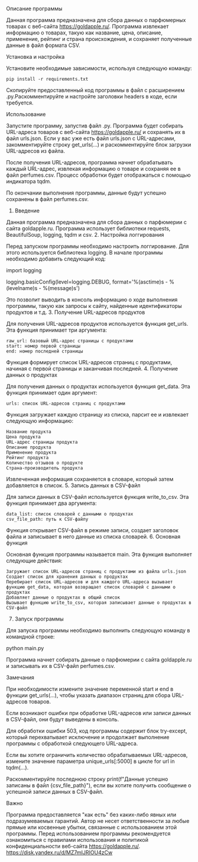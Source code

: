 Описание программы

Данная программа предназначена для сбора данных о парфюмерных товарах с веб-сайта https://goldapple.ru/. Программа извлекает информацию о товарах, такую как название, цена, описание, применение, рейтинг и страна происхождения, и сохраняет полученные данные в файл формата CSV.

Установка и настройка 

Установите необходимые зависимости, используя следующую команду:

    pip install -r requirements.txt


Скопируйте предоставленный код программы в файл с расширением .py.Раскомментируйте и настройте заголовки headers в коде, если требуется.

Использование

 Запустите программу, запустив файл .py.
Программа будет собирать URL-адреса товаров с веб-сайта https://goldapple.ru/ и сохранять их в файл urls.json. Если у вас уже есть файл urls.json с URL-адресами, закомментируйте строку get_urls(...) и раскомментируйте блок загрузки URL-адресов из файла.

После получения URL-адресов, программа начнет обрабатывать каждый URL-адрес, извлекая информацию о товаре и сохраняя ее в файл perfumes.csv. Процесс обработки будет отображаться с помощью индикатора tqdm.

По окончании выполнения программы, данные будут успешно сохранены в файл perfumes.csv.
1. Введение

Данная программа предназначена для сбора данных о парфюмерии с сайта goldapple.ru. Программа использует библиотеки requests, BeautifulSoup, logging, tqdm и csv.
2. Настройка логгирования

Перед запуском программы необходимо настроить логгирование. Для этого используется библиотека logging. В начале программы необходимо добавить следующий код:

import logging

logging.basicConfig(level=logging.DEBUG, format='%(asctime)s - %(levelname)s - %(message)s')

Это позволит выводить в консоль информацию о ходе выполнения программы, такую как запросы к сайту, найденные идентификаторы продуктов и т.д.
3. Получение URL-адресов продуктов

Для получения URL-адресов продуктов используется функция get_urls. Эта функция принимает три аргумента:

    raw_url: базовый URL-адрес страницы с продуктами
    start: номер первой страницы
    end: номер последней страницы

Функция формирует список URL-адресов страниц с продуктами, начиная с первой страницы и заканчивая последней.
4. Получение данных о продуктах

Для получения данных о продуктах используется функция get_data. Эта функция принимает один аргумент:

    urls: список URL-адресов страниц с продуктами

Функция загружает каждую страницу из списка, парсит ее и извлекает следующую информацию:

    Название продукта
    Цена продукта
    URL-адрес страницы продукта
    Описание продукта
    Применение продукта
    Рейтинг продукта
    Количество отзывов о продукте
    Страна-производитель продукта

Извлеченная информация сохраняется в словаре, который затем добавляется в список.
5. Запись данных в CSV-файл

Для записи данных в CSV-файл используется функция write_to_csv. Эта функция принимает два аргумента:

    data_list: список словарей с данными о продуктах
    csv_file_path: путь к CSV-файлу

Функция открывает CSV-файл в режиме записи, создает заголовок файла и записывает в него данные из списка словарей.
6. Основная функция

Основная функция программы называется main. Эта функция выполняет следующие действия:

    Загружает список URL-адресов страниц с продуктами из файла urls.json
    Создает список для хранения данных о продуктах
    Перебирает список URL-адресов и для каждого URL-адреса вызывает функцию get_data, которая возвращает список словарей с данными о продуктах
    Добавляет данные о продуктах в общий список
    Вызывает функцию write_to_csv, которая записывает данные о продуктах в CSV-файл

7. Запуск программы

Для запуска программы необходимо выполнить следующую команду в командной строке:

python main.py

Программа начнет собирать данные о парфюмерии с сайта goldapple.ru и записывать их в CSV-файл perfumes.csv.

Замечания

При необходимости измените значение переменной start и end в функции get_urls(...), чтобы указать диапазон страниц для сбора URL-адресов товаров.

Если возникают ошибки при обработке URL-адресов или записи данных в CSV-файл, они будут выведены в консоль.

Для обработки ошибки 503, код программы содержит блок try-except, который перехватывает исключение и продолжает выполнение программы с обработкой следующего URL-адреса.

Если вы хотите ограничить количество обрабатываемых URL-адресов, измените значение параметра unique_urls[:5000] в цикле for url in tqdm(...).

Раскомментируйте последнюю строку print(f"Данные успешно записаны в файл {csv_file_path}"), если вы хотите получить сообщение о успешной записи данных в CSV-файл.

Важно

Программа предоставляется "как есть" без каких-либо явных или подразумеваемых гарантий. Автор не несет ответственности за любые прямые или косвенные убытки, связанные с использованием этой программы. Перед использованием программы рекомендуется ознакомиться с правилами использования и политикой конфиденциальности веб-сайта https://goldapple.ru/.
https://disk.yandex.ru/d/MZ7mIJRIOU4zCw
